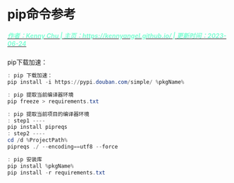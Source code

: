 # pip命令参考

<a href="https://kennyangel.github.io/">

<h5 style="color:Aquamarine; font-size:14px">作者：Kenny Chu | 主页：https://kennyangel.github.io/ | 更新时间：2023-06-24</h5>

</a>

pip下载加速：

```powershell
: pip 下载加速：
pip install -i https://pypi.douban.com/simple/ %pkgName%

: pip 提取当前编译器环境
pip freeze > requirements.txt

: pip 提取当前项目的编译器环境
: step1 ----
pip install pipreqs
: step2 ----
cd /d %ProjectPath%
pipreqs ./ --encoding==utf8 --force

: pip 安装库
pip install %pkgName%
pip install -r requirements.txt
```

